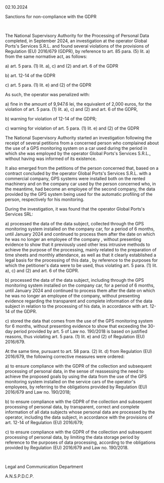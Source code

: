 02.10.2024

Sanctions for non-compliance with the GDPR

 

The National Supervisory Authority for the Processing of Personal Data completed, in September 2024, an investigation at the operator Global Ports's Services S.R.L. and found several violations of the provisions of Regulation (EU) 2016/679 (GDPR), by reference to art. 85 para. (5) lit. a) from the same normative act, as follows:

a) art. 5 para. (1) lit. a), c) and (2) and art. 6 of the GDPR

b) art. 12-14 of the GDPR

c) art. 5 para. (1) lit. e) and (2) of the GDPR

As such, the operator was penalized with:

a) fine in the amount of 9,947.6 lei, the equivalent of 2,000 euros, for the violation of art. 5 para. (1) lit. a), c) and (2) and art. 6 of the GDPR,

b) warning for violation of 12-14 of the GDPR;

c) warning for violation of art. 5 para. (1) lit. e) and (2) of the GDPR

The National Supervisory Authority started an investigation following the receipt of several petitions from a concerned person who complained about the use of a GPS monitoring system on a car used during the period in which she was employed by the operator Global Ports's Services S.R.L., without having was informed of its existence.

It also emerged from the petitions of the person concerned that, based on a contract concluded by the operator Global Ports's Services S.R.L. with a commercial company, GPS systems were installed both on the rented machinery and on the company car used by the person concerned who, in the meantime, had become an employee of the second company, the data provided by the GPS system being used for the automatic profiling of the person, respectively for his monitoring.

During the investigation, it was found that the operator Global Ports's Services SRL:

a) processed the data of the data subject, collected through the GPS monitoring system installed on the company car, for a period of 6 months, until January 2024 and continued to process them after the date on which he was no longer an employee of the company , without presenting evidence to show that it previously used other less intrusive methods to achieve the purpose of the processing, mainly related to the preparation of time sheets and monthly attendance, as well as that it clearly established a legal basis for the processing of this data , by reference to the purposes for which the petitioner's data were to be used, thus violating art. 5 para. (1) lit. a), c) and (2) and art. 6 of the GDPR.

b) processed the data of the data subject, including through the GPS monitoring system installed on the company car, for a period of 6 months, until January 2024 and continued to process them after the date on which he was no longer an employee of the company, without presenting evidence regarding the transparent and complete information of the data subject in relation to the processing of his data, in accordance with art. 12-14 of the GDPR.

c) stored the data that comes from the use of the GPS monitoring system for 6 months, without presenting evidence to show that exceeding the 30-day period provided by art. 5 of Law no. 190/2018 is based on justified reasons, thus violating art. 5 para. (1) lit. e) and (2) of Regulation (EU) 2016/679.

At the same time, pursuant to art. 58 para. (2) lit. d) from Regulation (EU) 2016/679, the following corrective measures were ordered:

a) to ensure compliance with the GDPR of the collection and subsequent processing of personal data, in the sense of reassessing the need to achieve the proposed goals by using the data from the use of the GPS monitoring system installed on the service cars of the operator's employees, by referring to the obligations provided by Regulation (EU) 2016/679 and Law no. 190/2018;

b) to ensure compliance with the GDPR of the collection and subsequent processing of personal data, by transparent, correct and complete information of all data subjects whose personal data are processed by the operator, including the data subject, in accordance with the provisions of art. 12-14 of Regulation (EU) 2016/679;

c) to ensure compliance with the GDPR of the collection and subsequent processing of personal data, by limiting the data storage period by reference to the purposes of data processing, according to the obligations provided by Regulation (EU) 2016/679 and Law no. 190/2018.

 

Legal and Communication Department

A.N.S.P.D.C.P.

